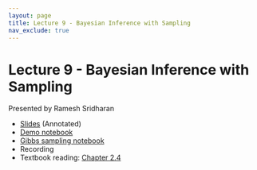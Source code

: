 ```yaml
---
layout: page
title: Lecture 9 - Bayesian Inference with Sampling
nav_exclude: true
---
```


# Lecture 9 - Bayesian Inference with Sampling

Presented by Ramesh Sridharan

- [Slides](https://docs.google.com/presentation/d/1e6ezqnnuSTTqPYXpC1VpC1FWqn7Ha75jvro1FXMF-RU/edit?usp=sharing) (Annotated)
- [Demo notebook](https://data102.datahub.berkeley.edu/hub/user-redirect/git-pull?repo=https%3A%2F%2Fgithub.com%2Fds-102%2Ffa24-materials&urlpath=lab%2Ftree%2Ffa24-materials%2Flecture%2Flecture09%2Flec09.ipynb&branch=main)
- [Gibbs sampling notebook](https://data102.datahub.berkeley.edu/hub/user-redirect/git-pull?repo=https%3A%2F%2Fgithub.com%2Fds-102%2Ffa24-materials&urlpath=lab%2Ftree%2Ffa24-materials%2Flecture%2Flecture09%2Fgibbs.ipynb&branch=main)
- Recording
- Textbook reading: [Chapter 2.4](https://data102.org/ds-102-book/content/chapters/02/04_inference_sampling.html)
